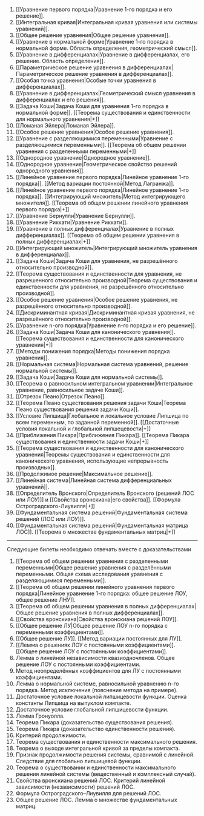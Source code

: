 1. [[Уравнение первого порядка|Уравнение 1-го порядка и его решение]].
2. [[Интегральная кривая|Интегральная кривая уравнения или системы уравнений]].
3. [[Общее решение уравнения|Общее решение уравнения]].
4. [[Уравнение в нормальной форме|Уравнение 1-го порядка в нормальной форме. Область определения, геометрический смысл]]. 
5. [[Уравнение в дифференциалах|Уравнение в дифференциалах, его решение. Область определения]].
6. [[Параметрическое решение уравнения в дифференциалах|Параметрическое решение уравнения в дифференциалах]].
7. [[Особая точка уравнения|Особые точки уравнения в дифференциалах]].
8. [[Уравнение в дифференциалах|Геометрический смысл уравнения в дифференциалах и его решения]].
9. [[Задача Коши|Задача Коши для уравнения 1-го порядка в нормальной форме]]. [[Теорема существования и единственности для нормального уравнения|+]]
10. [[Ломаная Эйлера|Ломаная Эйлера]].
11. [[Особое решение уравнения|Особое решение уравнения]].
12. [[Уравнение с разделяющимися переменными|Уравнение с разделяющимися переменными]]. [[Теорема об общем решении уравнения с разделенными переменными|+]]
13. [[Однородное уравнение|Однородное уравнение]].
14. [[Однородное уравнение|Геометрическое свойство решений однородного уравнения]].
15. [[Линейное уравнение первого порядка|Линейное уравнение 1-го порядка]]. [[Метод вариации постоянной|Метод Лагранжа]].
16. [[Линейное уравнение первого порядка|Линейное уравнение 1-го порядка]]. [[Интегрирующий множитель|Метод интегрирующего множителя]]. [[Теорема об общем решении линейного уравнения первого порядка|+]]
17. [[Уравнение Бернулли|Уравнение Бернулли]].
18. [[Уравнение Риккати|Уравнение Риккати]].
19. [[Уравнение в полных дифференциалах|Уравнение в полных дифференциалах]]. [[Теорема об общем решении уравнения в полных дифференциалах|+]]
20. [[Интегрирующий множитель|Интегрирующий множитель уравнения в дифференциалах]].
21. [[Задача Коши|Задача Коши для уравнения, не разрешённого относительно производной]].
22. [[Теорема существования и единственности для уравнения, не разрешенного относительно производной|Теорема существования и единственности для уравнения, не разрешённого относительно производной]].
23. [[Особое решение уравнения|Особое решение уравнения, не разрешённого относительно производной]].
24. [[Дискриминантная кривая|Дискриминантная кривая уравнения, не разрешённого относительно производной]].
25. [[Уравнение n-ого порядка|Уравнение n-го порядка и его решение]].
26. [[Задача Коши|Задача Коши для канонического уравнения]]. [[Теорема существования и единственности для канонического уравнения|+]]
27. [[Методы понижения порядка|Методы понижения порядка уравнения]].
28. [[Нормальная система|Нормальная система уравнений, решение нормальной системы]].
29. [[Задача Коши|Задача Коши для нормальной системы]].
30. [[Теорема о равносильном интегральном уравнении|Интегральное уравнение, равносильное задаче Коши]].
31. [[Отрезок Пеано|Отрезок Пеано]].
32. [[Теорема Пеано существования решения задачи Коши|Теорема Пеано существования решения задачи Коши]].
33. [[Условие Липшица|Глобальное и локальное условие Липшица по всем переменным, по заданной переменной]]. [[Достаточные условия локальной и глобальной липшецевости|+]]
34. [[Приближения Пикара|Приближения Пикара]]. [[Теорема Пикара существования и единственности задачи Коши|+]]
35. [[Теорема существования и единственности для канонического уравнения|Теоремы существования и единственности для канонического уравнения, использующие непрерывность производных]].
36. [[Продолжимое решение|Максимальное решение]].
37. [[Линейная система|Линейная система дифференциальных уравнений]].
38. [[Определитель Вронского|Определитель Вронского (решений ЛОС или ЛОУ)]] и [[Свойства вронскиана|его свойства]]. [[Формула Остроградского-Лиувилля|+]]
39. [[Фундаментальная система решений|Фундаментальная система решений (ЛОС или ЛОУ)]].
40. [[Фундаментальная система решений|Фундаментальная матрица ЛОС]]. [[Теорема о множестве фундаментальных матриц|+]]

---

Следующие билеты необходимо отвечать вместе с доказательствами
1. [[Теорема об общем решении уравнения с разделенными переменными|Общее решение уравнения с разделёнными переменными. Общая схема исследования уравнения с разделяющимися переменными]].
2. [[Теорема об общем решении линейного уравнения первого порядка|Линейное уравнение 1-го порядка: общее решение ЛОУ, общее решение ЛНУ]].
3. [[Теорема об общем решении уравнения в полных дифференциалах|Общее решение уравнения в полных дифференциалах]].
4. [[Свойства вронскиана|Свойства вронскиана решений ЛОУ]].
5. [[Общее решение ЛУ|Общее решение ЛОУ n-го порядка с переменными коэффициентами]].
6. [[Общее решение ЛУ]]. [[Метод вариации постоянных для ЛУ]].
7. [[Лемма о решениях ЛОУ с постоянными коэффициентами]]. [[Общее решение ЛОУ с постоянными коэффициентами]].
8. Лемма о линейной независимости квазиодночленов. Общее решение ЛОУ с постоянными коэффициентами.
9. Метод неопределённых коэффициентов для ЛУ с постоянными коэффициентами.
10. Лемма о нормальной системе, равносильной уравнению n-го порядка. Метод исключения (пояснение метода на примере).
11. Достаточное условие локальной липшицевости функции. Оценка константы Липшица на выпуклом компакте.
12. Достаточное условие глобальной липшицевости функции.
13. Лемма Гронуолла.
14. Теорема Пикара (доказательство существования решения).
15. Теорема Пикара (доказательство единственности решения).
16. Критерий продолжимости.
17. Теорема существования и единственности максимального решения.
18. Теорема о выходе интегральной кривой за пределы компакта.
19. Признак продолжимости решения системы, сравнимой с линейной. Следствие для глобально липшицевой функции.
20. Теорема о существовании и единственности максимального решения линейной системы (вещественный и комплексный случай).
21. Свойства вронскиана решений ЛОС. Критерий линейной зависимости (независимости) решений ЛОС.
22. Формула Остроградского–Лиувилля для решений ЛОС.
23. Общее решение ЛОС. Лемма о множестве фундаментальных матриц.
